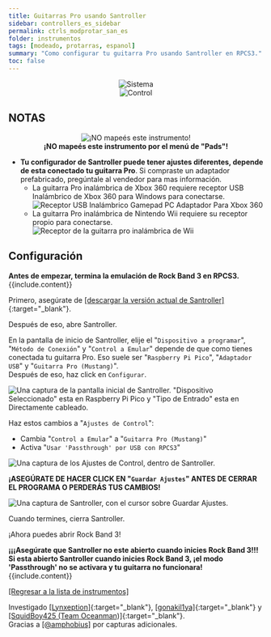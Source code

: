 ```yaml
---
title: Guitarras Pro usando Santroller
sidebar: controllers_es_sidebar
permalink: ctrls_modprotar_san_es
folder: instrumentos
tags: [modeado, protarras, espanol]
summary: "Como configurar tu guitarra Pro usando Santroller en RPCS3."
toc: false
---
```


<div align="center"> <img src="https://rb3pc.milohax.org/images/instruments/plat/santroller.png" alt="Sistema" title="Sistema"></div>

<div align="center"> <img src="https://rb3pc.milohax.org/images/instruments/cont/sancontroller.png" alt="Control" title="Control"></div>

## NOTAS
<div align="center"> <img src="https://rb3pc.milohax.org/images/instruments/maps/rpcs3nomap.png" alt="¡NO mapeés este instrumento!" title="¡No uses Pads!"></div>
<div align="center"> <b>¡NO mapeés este instrumento por el menú de "Pads"!</b></div>

* **Tu configurador de Santroller puede tener ajustes diferentes, depende de esta conectado tu guitarra Pro**. Si compraste un adaptador prefabricado, pregúntale al vendedor para mas información.
	* La guitarra Pro inalámbrica de Xbox 360 requiere receptor USB Inalámbrico de Xbox 360 para Windows para conectarse.  
	![Receptor USB Inalámbrico Gamepad PC Adaptador Para Xbox 360](https://rb3pc.milohax.org/images/btns/ctrls/360/receiver.png "Receptor USB Inalámbrico Gamepad PC Adaptador Para Xbox 360")  
	* La guitarra Pro inalámbrica de Nintendo Wii requiere su receptor propio para conectarse.  
	![Receptor de la guitarra pro inalámbrica de Wii](https://rb3pc.milohax.org/images/btns/ctrls/wii/recmust.png "Receptor del guitarra pro inalámbrica de Wii")  

## Configuración

<div markdown="span" class="alert alert-info" role="alert"><i class="fa fa-info-circle"></i> <b>Antes de empezar, termina la emulación de Rock Band 3 en RPCS3.</b> {{include.content}}</div>

Primero, asegúrate de [[descargar la versión actual de Santroller]](https://github.com/santroller/santroller/releases/latest){:target="_blank"}.

Después de eso, abre Santroller.

En la pantalla de inicio de Santroller, elije el "`Dispositivo a programar`", "`Método de Conexión`" y "`Control a Emular`" depende de que como tienes conectada tu guitarra Pro. Eso suele ser "`Raspberry Pi Pico`", "`Adaptador USB`" y "`Guitarra Pro (Mustang)`".  
Después de eso, haz click en `Configurar`.

![Una captura de la pantalla inicial de Santroller. "Dispositivo Seleccionado" esta en Raspberry Pi Pico y "Tipo de Entrado" esta en Directamente cableado.](https://rb3pc.milohax.org/images/instruments/xtra/san/initmustes.png "Santroller - Inicio")

Haz estos cambios a "`Ajustes de Control`":
* Cambia "`Control a Emular`" a "`Guitarra Pro (Mustang)`"
* Activa "`Usar 'Passthrough' por USB con RPCS3`"

![Una captura de los Ajustes de Control, dentro de Santroller.](https://rb3pc.milohax.org/images/instruments/xtra/san/consetmustes.png "Santroller: Ajustes de Control")

**¡ASEGÚRATE DE HACER CLICK EN "`Guardar Ajustes`" ANTES DE CERRAR EL PROGRAMA O PERDERÁS TUS CAMBIOS!**

![Una captura de Santroller, con el cursor sobre Guardar Ajustes.](https://rb3pc.milohax.org/images/instruments/xtra/san/savesanes.png "Santroller")

Cuando termines, cierra Santroller.

¡Ahora puedes abrir Rock Band 3!

<div markdown="span" class="alert alert-danger" role="alert"><i class="fa fa-exclamation-circle"></i> <b>¡¡¡Asegúrate que Santroller no este abierto cuando inicies Rock Band 3!!! Si esta abierto Santroller cuando inicies Rock Band 3, ¡el modo 'Passthrough' no se activara y tu guitarra no funcionara! </b> {{include.content}}</div>

[[Regresar a la lista de instrumentos]](https://rb3pc.milohax.org/ctrls_es#lista-de-instrumentos)

Investigado [[Lynxeption]](https://www.youtube.com/@Lynxeption){:target="_blank"}, [[gonakil1ya]](https://linktr.ee/Gonakil1ya){:target="_blank"} y [[SquidBoy425 (Team Oceanman)]](https://www.youtube.com/@teamOceanman343/videos){:target="_blank"}.  
Gracias a [[@amphobius]](https://twitter.com/amphobius) por capturas adicionales.